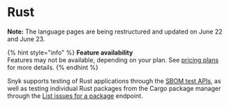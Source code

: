 # Rust

**Note:** The language pages are being restructured and updated on June 22 and June 23.

{% hint style="info" %}
**Feature availability**\
Features may not be available, depending on your plan. See [pricing plans](https://snyk.io/plans/) for more details.
{% endhint %}

Snyk supports testing of Rust applications through the [SBOM test APIs](../snyk-api/how-to-use-snyk-api-endpoints/rest-api-endpoint-test-an-sbom-document-for-vulnerabilities.md), as well as testing individual Rust packages from the Cargo package manager through the [List issues for a package](../snyk-api/how-to-use-snyk-api-endpoints/rest-api-list-issues-for-a-package.md) endpoint.&#x20;
